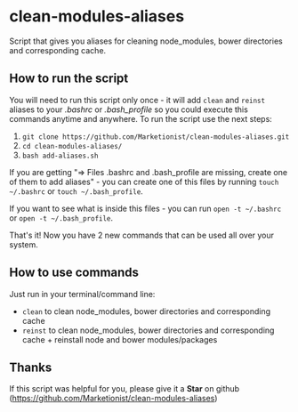 # clean-modules-aliases
Script that gives you aliases for cleaning node_modules, bower directories and
corresponding cache.

## How to run the script
You will need to run this script only once - it will add `clean` and `reinst`
aliases to your _.bashrc_ or _.bash_profile_ so you could execute this commands
anytime and anywhere. To run the script use the next steps:

1. `git clone https://github.com/Marketionist/clean-modules-aliases.git`
1. `cd clean-modules-aliases/`
1. `bash add-aliases.sh`

If you are getting "=> Files .bashrc and .bash_profile are missing, create one
of them to add aliases" - you can create one of this files by running
`touch ~/.bashrc` or `touch ~/.bash_profile`.

If you want to see what is inside this files - you can run `open -t ~/.bashrc`
or `open -t ~/.bash_profile`.

That's it! Now you have 2 new commands that can be used all over your system.

## How to use commands

Just run in your terminal/command line:

- `clean` to clean node_modules, bower directories and corresponding cache
- `reinst` to clean node_modules, bower directories and corresponding cache +
reinstall node and bower modules/packages

## Thanks

If this script was helpful for you, please give it a **Star** on github
(https://github.com/Marketionist/clean-modules-aliases)
